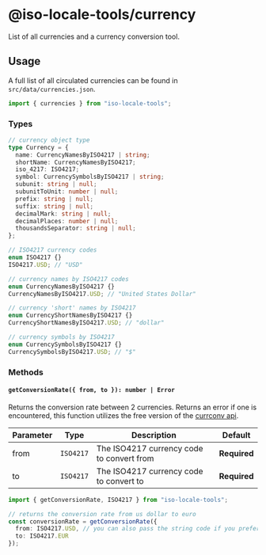 # @iso-locale-tools/currency

List of all currencies and a currency conversion tool.

## Usage

A full list of all circulated currencies can be found in `src/data/currencies.json`.

```ts
import { currencies } from "iso-locale-tools";
```

### Types

```ts
// currency object type
type Currency = {
  name: CurrencyNamesByISO4217 | string;
  shortName: CurrencyNamesByISO4217;
  iso_4217: ISO4217;
  symbol: CurrencySymbolsByISO4217 | string;
  subunit: string | null;
  subunitToUnit: number | null;
  prefix: string | null;
  suffix: string | null;
  decimalMark: string | null;
  decimalPlaces: number | null;
  thousandsSeparator: string | null;
};

// ISO4217 currency codes
enum ISO4217 {}
ISO4217.USD; // "USD"

// currency names by ISO4217 codes
enum CurrencyNamesByISO4217 {}
CurrencyNamesByISO4217.USD; // "United States Dollar"

// currency 'short' names by ISO4217
enum CurrencyShortNamesByISO4217 {}
CurrencyShortNamesByISO4217.USD; // "dollar"

// currency symbols by ISO4217
enum CurrencySymbolsByISO4217 {}
CurrencySymbolsByISO4217.USD; // "$"
```

### Methods

#### `getConversionRate({ from, to }): number | Error`

Returns the conversion rate between 2 currencies. Returns an error if one is encountered, this function utilizes the free version of the [currconv api](https://www.currencyconverterapi.com/).

| Parameter | Type      | Description                               | Default      |
| --------- | --------- | ----------------------------------------- | ------------ |
| from      | `ISO4217` | The ISO4217 currency code to convert from | **Required** |
| to        | `ISO4217` | The ISO4217 currency code to convert to   | **Required** |

```ts
import { getConversionRate, ISO4217 } from "iso-locale-tools";

// returns the conversion rate from us dollar to euro
const conversionRate = getConversionRate({
  from: ISO4217.USD, // you can also pass the string code if you prefer
  to: ISO4217.EUR
});
```
